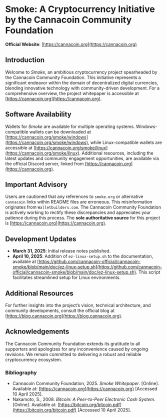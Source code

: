 # Smoke: A Cryptocurrency Initiative by the Cannacoin Community Foundation

**Official Website**: [https://cannacoin.org](https://cannacoin.org)

## Introduction
Welcome to *Smoke*, an ambitious cryptocurrency project spearheaded by the Cannacoin Community Foundation. This initiative represents a significant endeavor within the domain of decentralized digital currencies, blending innovative technology with community-driven development. For a comprehensive overview, the project whitepaper is accessible at [https://cannacoin.org](https://cannacoin.org).

## Software Availability
Wallets for *Smoke* are available for multiple operating systems. Windows-compatible wallets can be downloaded at [https://cannacoin.org/smoke/windows](https://cannacoin.org/smoke/windows), while Linux-compatible wallets are accessible at [https://cannacoin.org/smoke/linux](https://cannacoin.org/smoke/linux). Additional resources, including the latest updates and community engagement opportunities, are available via the official Discord server, linked from [https://cannacoin.org](https://cannacoin.org).

## Important Advisory
Users are cautioned that any references to `smoke.org` or alternative `cannacoin` links within README files are erroneous. This misinformation originates from `Walletbuilders.com`. The Cannacoin Community Foundation is actively working to rectify these discrepancies and appreciates your patience during this process. The **sole authoritative source** for this project is [https://cannacoin.org](https://cannacoin.org).

## Development Updates
- **March 31, 2025**: Initial release notes published.  
- **April 10, 2025**: Addition of `ez-linux-setup.sh` to the documentation, available at [https://github.com/cannacoin-official/cannacoin-smoke/blob/main/doc/ez-linux-setup.sh](https://github.com/cannacoin-official/cannacoin-smoke/blob/main/doc/ez-linux-setup.sh). This script facilitates streamlined setup for Linux environments.

## Additional Resources
For further insights into the project’s vision, technical architecture, and community developments, consult the official blog at [https://blog.cannacoin.org](https://blog.cannacoin.org).

## Acknowledgements
The Cannacoin Community Foundation extends its gratitude to all supporters and apologizes for any inconvenience caused by ongoing revisions. We remain committed to delivering a robust and reliable cryptocurrency ecosystem.

### Bibliography
- Cannacoin Community Foundation, 2025. *Smoke Whitepaper*. [Online]. Available at: [https://cannacoin.org](https://cannacoin.org) [Accessed 10 April 2025].  
- Nakamoto, S., 2008. *Bitcoin: A Peer-to-Peer Electronic Cash System*. [Online]. Available at: [https://bitcoin.org/bitcoin.pdf](https://bitcoin.org/bitcoin.pdf) [Accessed 10 April 2025].